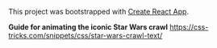 This project was bootstrapped with [Create React App](https://github.com/facebook/create-react-app).

**Guide for animating the iconic Star Wars crawl**
https://css-tricks.com/snippets/css/star-wars-crawl-text/
